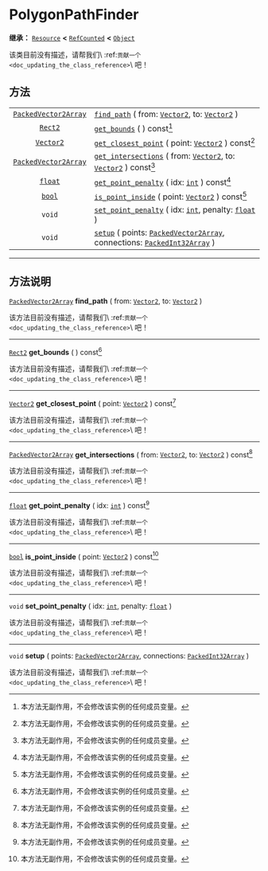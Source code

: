 <!-- ⚠ 请勿编辑本文件 ⚠ -->
<!-- 本文档使用脚本从 WeDot 引擎源码仓库生成。 -->
<!-- 生成脚本：https://github.com/WeDot-Engine/WeDot/tree/4.3/doc/tools/make_md.py； -->
<!-- 原文件：https://github.com/WeDot-Engine/WeDot/tree/4.3/doc/classes/PolygonPathFinder.xml。 -->

<div id="_class_polygonpathfinder"></div>

# PolygonPathFinder

**继承：** [`Resource`](class_resource.md) **<** [`RefCounted`](class_refcounted.md) **<** [`Object`](class_object.md)

该类目前没有描述，请帮我们\ :ref:`贡献一个 <doc_updating_the_class_reference>`\ 吧！

## 方法

|||
|:-:|:--|
| [`PackedVector2Array`](class_packedvector2array.md) | [`find_path`](class_polygonpathfindermd#class_polygonpathfinder_method_find_path) ( from: [`Vector2`](class_vector2.md), to: [`Vector2`](class_vector2.md) )                                            |
| [`Rect2`](class_rect2.md)                           | [`get_bounds`](class_polygonpathfindermd#class_polygonpathfinder_method_get_bounds) ( ) const[^const]                                                                                                   |
| [`Vector2`](class_vector2.md)                       | [`get_closest_point`](class_polygonpathfindermd#class_polygonpathfinder_method_get_closest_point) ( point: [`Vector2`](class_vector2.md) ) const[^const]                                                |
| [`PackedVector2Array`](class_packedvector2array.md) | [`get_intersections`](class_polygonpathfindermd#class_polygonpathfinder_method_get_intersections) ( from: [`Vector2`](class_vector2.md), to: [`Vector2`](class_vector2.md) ) const[^const]              |
| [`float`](class_float.md)                           | [`get_point_penalty`](class_polygonpathfindermd#class_polygonpathfinder_method_get_point_penalty) ( idx: [`int`](class_int.md) ) const[^const]                                                          |
| [`bool`](class_bool.md)                             | [`is_point_inside`](class_polygonpathfindermd#class_polygonpathfinder_method_is_point_inside) ( point: [`Vector2`](class_vector2.md) ) const[^const]                                                    |
| `void`                                              | [`set_point_penalty`](class_polygonpathfindermd#class_polygonpathfinder_method_set_point_penalty) ( idx: [`int`](class_int.md), penalty: [`float`](class_float.md) )                                    |
| `void`                                              | [`setup`](class_polygonpathfindermd#class_polygonpathfinder_method_setup) ( points: [`PackedVector2Array`](class_packedvector2array.md), connections: [`PackedInt32Array`](class_packedint32array.md) ) |

<!-- rst-class:: classref-section-separator -->

---

## 方法说明

<div id="_class_polygonpathfinder_method_find_path"></div>

[`PackedVector2Array`](class_packedvector2array.md) **find_path** ( from: [`Vector2`](class_vector2.md), to: [`Vector2`](class_vector2.md) )<div id="class_polygonpathfinder_method_find_path"></div>

该方法目前没有描述，请帮我们\ :ref:`贡献一个 <doc_updating_the_class_reference>`\ 吧！

<!-- rst-class:: classref-item-separator -->

---

<div id="_class_polygonpathfinder_method_get_bounds"></div>

[`Rect2`](class_rect2.md) **get_bounds** ( ) const[^const]<div id="class_polygonpathfinder_method_get_bounds"></div>

该方法目前没有描述，请帮我们\ :ref:`贡献一个 <doc_updating_the_class_reference>`\ 吧！

<!-- rst-class:: classref-item-separator -->

---

<div id="_class_polygonpathfinder_method_get_closest_point"></div>

[`Vector2`](class_vector2.md) **get_closest_point** ( point: [`Vector2`](class_vector2.md) ) const[^const]<div id="class_polygonpathfinder_method_get_closest_point"></div>

该方法目前没有描述，请帮我们\ :ref:`贡献一个 <doc_updating_the_class_reference>`\ 吧！

<!-- rst-class:: classref-item-separator -->

---

<div id="_class_polygonpathfinder_method_get_intersections"></div>

[`PackedVector2Array`](class_packedvector2array.md) **get_intersections** ( from: [`Vector2`](class_vector2.md), to: [`Vector2`](class_vector2.md) ) const[^const]<div id="class_polygonpathfinder_method_get_intersections"></div>

该方法目前没有描述，请帮我们\ :ref:`贡献一个 <doc_updating_the_class_reference>`\ 吧！

<!-- rst-class:: classref-item-separator -->

---

<div id="_class_polygonpathfinder_method_get_point_penalty"></div>

[`float`](class_float.md) **get_point_penalty** ( idx: [`int`](class_int.md) ) const[^const]<div id="class_polygonpathfinder_method_get_point_penalty"></div>

该方法目前没有描述，请帮我们\ :ref:`贡献一个 <doc_updating_the_class_reference>`\ 吧！

<!-- rst-class:: classref-item-separator -->

---

<div id="_class_polygonpathfinder_method_is_point_inside"></div>

[`bool`](class_bool.md) **is_point_inside** ( point: [`Vector2`](class_vector2.md) ) const[^const]<div id="class_polygonpathfinder_method_is_point_inside"></div>

该方法目前没有描述，请帮我们\ :ref:`贡献一个 <doc_updating_the_class_reference>`\ 吧！

<!-- rst-class:: classref-item-separator -->

---

<div id="_class_polygonpathfinder_method_set_point_penalty"></div>

`void` **set_point_penalty** ( idx: [`int`](class_int.md), penalty: [`float`](class_float.md) )<div id="class_polygonpathfinder_method_set_point_penalty"></div>

该方法目前没有描述，请帮我们\ :ref:`贡献一个 <doc_updating_the_class_reference>`\ 吧！

<!-- rst-class:: classref-item-separator -->

---

<div id="_class_polygonpathfinder_method_setup"></div>

`void` **setup** ( points: [`PackedVector2Array`](class_packedvector2array.md), connections: [`PackedInt32Array`](class_packedint32array.md) )<div id="class_polygonpathfinder_method_setup"></div>

该方法目前没有描述，请帮我们\ :ref:`贡献一个 <doc_updating_the_class_reference>`\ 吧！

[^virtual]: 本方法通常需要用户覆盖才能生效。
[^const]: 本方法无副作用，不会修改该实例的任何成员变量。
[^vararg]: 本方法除了能接受在此处描述的参数外，还能够继续接受任意数量的参数。
[^constructor]: 本方法用于构造某个类型。
[^static]: 调用本方法无需实例，可直接使用类名进行调用。
[^operator]: 本方法描述的是使用本类型作为左操作数的有效运算符。
[^bitfield]: 这个值是由下列位标志构成位掩码的整数。
[^void]: 无返回值。
